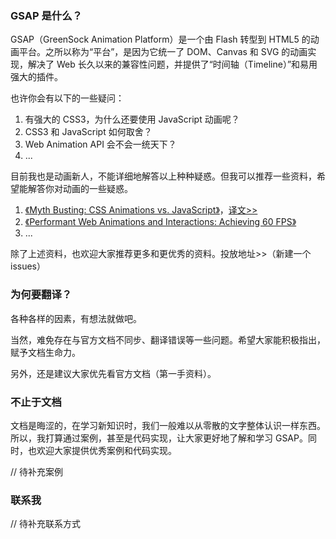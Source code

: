 ### GSAP 是什么？

GSAP（GreenSock Animation Platform）是一个由 Flash 转型到 HTML5 的动画平台。之所以称为“平台”，是因为它统一了 DOM、Canvas 和 SVG 的动画实现，解决了 Web 长久以来的兼容性问题，并提供了“时间轴（Timeline）”和易用强大的插件。

也许你会有以下的一些疑问：

1. 有强大的 CSS3，为什么还要使用 JavaScript 动画呢？
2. CSS3 和 JavaScript 如何取舍？
3. Web Animation API 会不会一统天下？
4. ...

目前我也是动画新人，不能详细地解答以上种种疑惑。但我可以推荐一些资料，希望能解答你对动画的一些疑惑。

1. [《Myth Busting: CSS Animations vs. JavaScript》](https://css-tricks.com/myth-busting-css-animations-vs-javascript/)，[译文&gt;&gt;](https://github.com/classicemi/blog/issues/3)
2. [《Performant Web Animations and Interactions: Achieving 60 FPS》](https://blog.algolia.com/performant-web-animations/)
3. ...

除了上述资料，也欢迎大家推荐更多和更优秀的资料。投放地址&gt;&gt;（新建一个issues）

### 为何要翻译？

各种各样的因素，有想法就做吧。

当然，难免存在与官方文档不同步、翻译错误等一些问题。希望大家能积极指出，赋予文档生命力。

另外，还是建议大家优先看官方文档（第一手资料）。

### 不止于文档

文档是晦涩的，在学习新知识时，我们一般难以从零散的文字整体认识一样东西。所以，我打算通过案例，甚至是代码实现，让大家更好地了解和学习 GSAP。同时，也欢迎大家提供优秀案例和代码实现。

// 待补充案例

### 联系我

// 待补充联系方式

